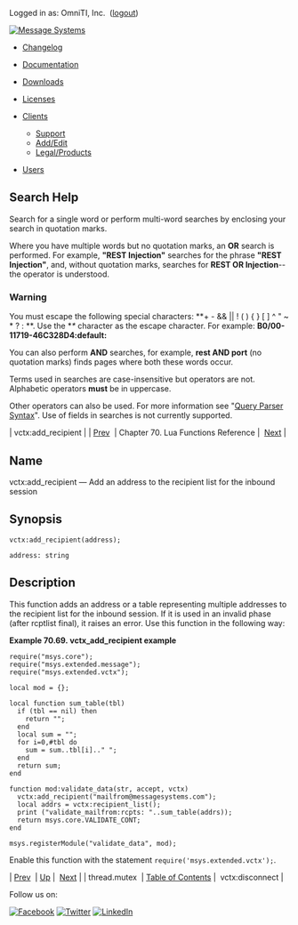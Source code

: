 Logged in as: OmniTI, Inc.  ([logout](https://support.messagesystems.com/logout.php))

[![Message Systems](https://support.messagesystems.com/images/ms-white205.png)](https://support.messagesystems.com/start.php) 

*   [Changelog](https://support.messagesystems.com/start.php?show=changelog)
*   [Documentation](https://support.messagesystems.com/docs/)
*   [Downloads](https://support.messagesystems.com/start.php)

*   [Licenses](https://support.messagesystems.com/license_summary.php)
*   <a href="">Clients</a>
    *   [Support](https://support.messagesystems.com/cs.php)
    *   [Add/Edit](https://support.messagesystems.com/edit_client.php)
    *   [Legal/Products](https://support.messagesystems.com/edit_products.php)
*   [Users](https://support.messagesystems.com/edit_customer.php)

## Search Help

Search for a single word or perform multi-word searches by enclosing your search in quotation marks.

Where you have multiple words but no quotation marks, an **OR** search is performed. For example, **"REST Injection"** searches for the phrase **"REST Injection"**, and, without quotation marks, searches for **REST OR Injection**--the operator is understood.

### Warning

You must escape the following special characters: **+ - && || ! ( ) { } [ ] ^ " ~ * ? : \**. Use the **\** character as the escape character. For example: **B0/00-11719-46C328D4\:default\:**

You can also perform **AND** searches, for example, **rest AND port** (no quotation marks) finds pages where both these words occur.

Terms used in searches are case-insensitive but operators are not. Alphabetic operators **must** be in uppercase.

Other operators can also be used. For more information see "[Query Parser Syntax](https://lucene.apache.org/core/old_versioned_docs/versions/3_0_0/queryparsersyntax.html)". Use of fields in searches is not currently supported.

| vctx:add_recipient |
| [Prev](lua.ref.thread.mutex.php)  | Chapter 70. Lua Functions Reference |  [Next](lua.ref.vctx_disconnect.php) |

<a name="lua.ref.vctx_add_recipient"></a>
## Name

vctx:add_recipient — Add an address to the recipient list for the inbound session

<a name="idp19240576"></a>
## Synopsis

`vctx:add_recipient(address);`

`address: string`<a name="idp19243504"></a>
## Description

This function adds an address or a table representing multiple addresses to the recipient list for the inbound session. If it is used in an invalid phase (after rcptlist final), it raises an error. Use this function in the following way:

<a name="lua.ref.vctx_add_recipient.example"></a>

**Example 70.69. vctx_add_recipient example**

```
require("msys.core");
require("msys.extended.message");
require("msys.extended.vctx");

local mod = {};

local function sum_table(tbl)
  if (tbl == nil) then
    return "";
  end
  local sum = "";
  for i=0,#tbl do
    sum = sum..tbl[i].." ";
  end
  return sum;
end

function mod:validate_data(str, accept, vctx)
  vctx:add_recipient("mailfrom@messagesystems.com");
  local addrs = vctx:recipient_list();
  print ("validate_mailfrom:rcpts: "..sum_table(addrs));
  return msys.core.VALIDATE_CONT;
end

msys.registerModule("validate_data", mod);
```

Enable this function with the statement `require('msys.extended.vctx');`.

| [Prev](lua.ref.thread.mutex.php)  | [Up](lua.function.details.php) |  [Next](lua.ref.vctx_disconnect.php) |
| thread.mutex  | [Table of Contents](index.php) |  vctx:disconnect |

Follow us on:

[![Facebook](https://support.messagesystems.com/images/icon-facebook.png)](http://www.facebook.com/messagesystems) [![Twitter](https://support.messagesystems.com/images/icon-twitter.png)](http://twitter.com/#!/MessageSystems) [![LinkedIn](https://support.messagesystems.com/images/icon-linkedin.png)](http://www.linkedin.com/company/message-systems)